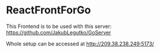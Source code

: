 # ReactFrontForGo

This Frontend is to be used with this server: https://github.com/JakubLegutko/GoServer

Whole setup can be accessed at http://209.38.238.249:5173/
